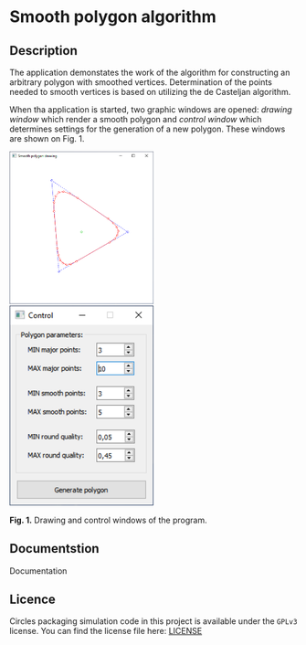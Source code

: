 # Smooth polygon algorithm
## Description
The application demonstates the work of the algorithm for constructing an arbitrary polygon with smoothed vertices. Determination of the points needed to smooth vertices is based on utilizing the de Casteljan algorithm. 

When tha application is started, two graphic windows are opened: *drawing window* which render a smooth polygon and *control window* which determines settings for the generation of a new polygon. These windows are shown on Fig. 1.

<img src="/img/drawing_window.png" alt="Drawing window.png" width=50%%>&nbsp;&nbsp;&nbsp;
<img src="/img/control_window.png" alt="Control window.png" width=50%>&nbsp;&nbsp;&nbsp;

**Fig. 1.** Drawing and control windows of the program.

## Documentstion
Documentation











## Licence
Circles packaging simulation code in this project is available under the `GPLv3` license. You can find the license file here: [LICENSE](/LICENSE)